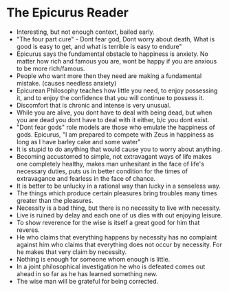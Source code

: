 # The Epicurus Reader
- Interesting, but not enough context, bailed early.
- "The four part cure" - Dont fear god, Dont worry about death, What is good is easy to get, and what is terrible is easy to endure"
- Epicurus says the fundamental obstacle to happiness is anxiety. No matter how rich and famous you are, wont be happy if you are anxious to be more rich/famous.
- People who want more then they need are making a fundamental mistake. (causes needless anxiety) 
- Epicurean Philosophy teaches how little you need, to enjoy possessing it, and to enjoy the confidence that you will continue to possess it.   
- Discomfort that is chronic and intense is very unusual.
- While you are alive, you dont have to deal with being dead, but when you are dead you dont have to deal with it either, b/c you dont exist. 
- "Dont fear gods" role models are those who emulate the happiness of gods. Epicurus, "I am prepared to compete with Zeus in happiness as long as I have barley cake and some water"
- It is stupid to do anything that would cause you to worry about anything. 
- Becoming accustomed to simple, not extravagant ways of life makes one completely healthy, makes man unhesitant in the face of life's necessary duties, puts us in better condition for the times of extravagance and fearless in the face of chance. 
- It is better to be unlucky in a rational way than lucky in a senseless way.
- The things which produce certain pleasures bring troubles many times greater than the pleasures. 
- Necessity is a bad thing, but there is no necessity to live with necessity.
- Live is ruined by delay and each one of us dies with out enjoying leisure.
- To show reverence for the wise is itself a great good for him that reveres.
- He who claims that everything happens by necessity has no complaint against him who claims that everything does not occur by necessity. For he makes that very claim by necessity. 
- Nothing is enough for someone whom enough is little. 
- In a joint philosophical investigation he who is defeated comes out ahead in so far as he has learned something new. 
- The wise man will be grateful for being corrected.
